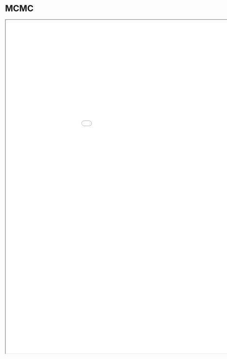 # MCMC
<div class="pdf-class">
    <iframe  src=\texpdf\part-mldl-chap-mcmc.pdf width="1100" height="1100">
    </iframe>
</div>

